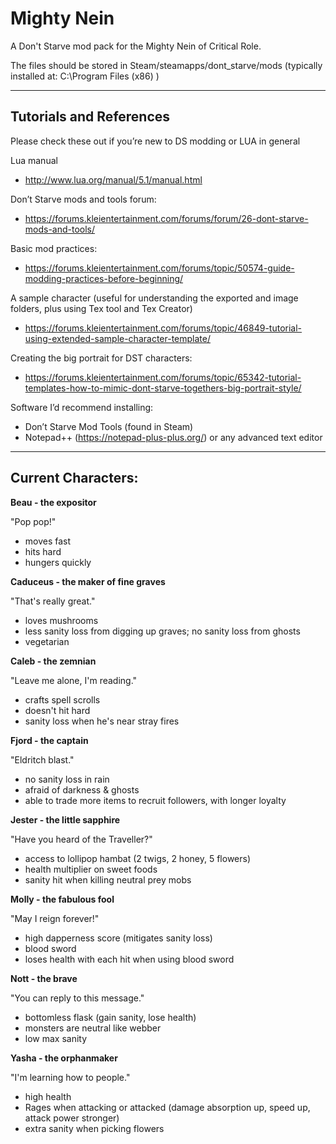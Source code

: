 # Mighty Nein
A Don't Starve mod pack for the Mighty Nein of Critical Role.

The files should be stored in Steam/steamapps/dont_starve/mods
(typically installed at: C:\Program Files (x86) )

----

Tutorials and References
--
Please check these out if you’re new to DS modding or LUA in general

Lua manual
  - http://www.lua.org/manual/5.1/manual.html

Don’t Starve mods and tools forum: 
 - https://forums.kleientertainment.com/forums/forum/26-dont-starve-mods-and-tools/ 

Basic mod practices:
 - https://forums.kleientertainment.com/forums/topic/50574-guide-modding-practices-before-beginning/

A sample character (useful for understanding the exported and image folders, plus using Tex tool and Tex Creator)
 - https://forums.kleientertainment.com/forums/topic/46849-tutorial-using-extended-sample-character-template/ 

Creating the big portrait for DST characters:
 - https://forums.kleientertainment.com/forums/topic/65342-tutorial-templates-how-to-mimic-dont-starve-togethers-big-portrait-style/ 

Software I’d recommend installing:
 - Don’t Starve Mod Tools (found in Steam)
 - Notepad++ (https://notepad-plus-plus.org/) or any advanced text editor

----

Current Characters:
--
**Beau - the expositor**

"Pop pop!"
 - moves fast
 - hits hard
 - hungers quickly


**Caduceus - the maker of fine graves**

 "That's really great."
 - loves mushrooms
 - less sanity loss from digging up graves; no sanity loss from ghosts
 - vegetarian


**Caleb - the zemnian**

 "Leave me alone, I'm reading."
 - crafts spell scrolls
 - doesn't hit hard
 - sanity loss when he's near stray fires


**Fjord - the captain**

 "Eldritch blast."
 - no sanity loss in rain
 - afraid of darkness & ghosts
 - able to trade more items to recruit followers, with longer loyalty


**Jester - the little sapphire**

 "Have you heard of the Traveller?"
 - access to lollipop hambat (2 twigs, 2 honey, 5 flowers)
 - health multiplier on sweet foods
 - sanity hit when killing neutral prey mobs


**Molly - the fabulous fool**

 "May I reign forever!"
 - high dapperness score (mitigates sanity loss)
 - blood sword
 - loses health with each hit when using blood sword


**Nott - the brave**

 "You can reply to this message."
 - bottomless flask (gain sanity, lose health)
 - monsters are neutral like webber
 - low max sanity


**Yasha - the orphanmaker**

 "I'm learning how to people."
 - high health
 - Rages when attacking or attacked (damage absorption up, speed up, attack power stronger)
 - extra sanity when picking flowers
